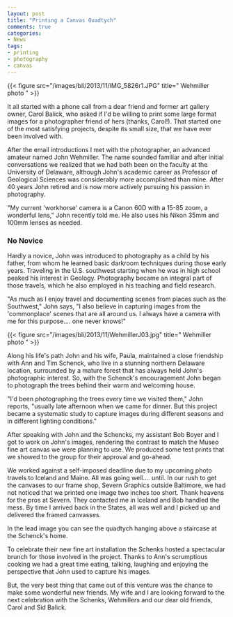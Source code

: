 ```yaml
---
layout: post
title: "Printing a Canvas Quadtych"
comments: true
categories:
- News
tags:
- printing
- photography
- canvas
---
```


{{< figure src="/images/bli/2013/11/IMG_5826r1.JPG" title=" Wehmiller photo  " >}}

It all started with a phone call from a dear friend and former art gallery owner, Carol Balick, who asked if I'd be willing to print some large format images for a photographer friend of hers (thanks, Carol!). That started one of the most satisfying projects, despite its small size, that we have ever been involved with. 

<!--more-->

After the email introductions I met with the photographer, an advanced amateur named John Wehmiller. The name sounded familiar and after initial conversations we realized that we had both been on the faculty at the University of Delaware, although John's academic career as Professor of Geological Sciences was considerably more accomplished than mine. After 40 years John retired and is now more actively pursuing his passion in photography. 

"My current 'workhorse' camera is a Canon 60D with a 15-85 zoom, a wonderful lens," John recently told me. He also uses his Nikon 35mm and 100mm lenses as needed. 

### No Novice

Hardly a novice, John was introduced to photography as a child by his father, from whom he learned basic darkroom techniques  during those early years. Traveling in the U.S. southwest starting when he was in high school peaked his interest in Geology. Photography became an integral part of those travels, which he also employed in his teaching and field research.  

"As much as I enjoy travel and documenting scenes from places such as the Southwest," John says, "I also believe in capturing images from the 'commonplace' scenes that are all around us. I always have a camera with me for this purpose.... one never knows!"

{{< figure src="/images/bli/2013/11/WehmillerJ03.jpg" title=" Wehmiller photo  " >}}

Along his life's path John and his wife, Paula, maintained a close friendship with Ann and Tim Schenck, who live in a stunning northern Delaware location, surrounded by a mature forest that has always held John's photographic interest. So, with the Schenck's encouragement John began to photograph the trees behind their warm and welcoming house. 

"I'd been photographing the trees every time we visited them," John reports, "usually late afternoon when we came for dinner. But this project became a systematic study to capture images during different seasons and in different lighting conditions."

After speaking with John and the Schencks, my assistant Bob Boyer and I got to work on John's images, rendering the contrast to match the Museo fine art canvas we were planning to use. We produced some test prints that we showed to the group for their approval and go-ahead. 

We worked against a self-imposed deadline due to my upcoming photo travels to Iceland and Maine. All was going well.... until. In our rush to get the canvases to our frame shop, Severn Graphics outside Baltimore, we had not noticed that we printed one image two inches too short. Thank heavens for the pros at Severn. They contacted me in Iceland and Bob handled the mess. By time I arrived back in the States, all was well and I picked up and delivered the framed canvasses. 

In the lead image you can see the quadtych hanging above a staircase at the Schenck's home. 

To celebrate their new fine art installation the Schenks hosted a spectacular brunch for those involved in the project. Thanks to Ann's scrumptious cooking we had a great time eating, talking, laughing and enjoying the perspective that John used to capture his images. 

But, the very best thing that came out of this venture was the chance to make some wonderful new friends. My wife and I are looking forward to the next celebration with the Schenks, Wehmillers and our dear old friends, Carol and Sid Balick. 








